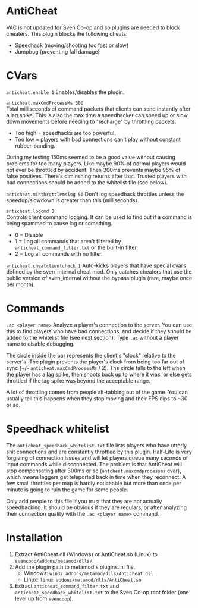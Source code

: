 # AntiCheat
VAC is not updated for Sven Co-op and so plugins are needed to block cheaters. This plugin blocks the following cheats:
- Speedhack (moving/shooting too fast or slow)
- Jumpbug (preventing fall damage)

# CVars
`anticheat.enable 1` Enables/disables the plugin.  

`anticheat.maxCmdProcessMs 300`  
Total milliseconds of command packets that clients can send instantly after a lag spike. This is also the max time a speedhacker can speed up or slow down movements before needing to "recharge" by throttling packets.
- Too high = speedhacks are too powerful.
- Too low = players with bad connections can't play without constant rubber-banding.

During my testing 150ms seemed to be a good value without causing problems for too many players. Like maybe 90% of normal players would not ever be throttled by accident. Then 300ms prevents maybe 95% of false positives. There's diminshing returns after that. Trusted players with bad connections should be added to the whitelist file (see below).

`anticheat.minthrottlemslog 50` Don't log speedhack throttles unless the speedup/slowdown is greater than this (milliseconds).

`anticheat.logcmd 0`  
Controls client command logging. It can be used to find out if a command is being spammed to cause lag or something.
- 0 = Disable
- 1 = Log all commands that aren't filtered by `anticheat_command_filter.txt` or the built-in filter.
- 2 = Log all commands with no filter. 

`anticheat.cheatclientcheck 1` Auto-kicks players that have special cvars defined by the sven_internal cheat mod. Only catches cheaters that use the public version of sven_internal without the bypass plugin (rare, maybe once per month).

# Commands
`.ac <player name>` Analyze a player's connection to the server. You can use this to find players who have bad connections, and decide if they should be added to the whitelist file (see next section). Type `.ac` without a player name to disable debugging.

The circle inside the bar represents the client's "clock" relative to the server's. The plugin prevents the player's clock from being too far out of sync (+/- `anticheat.maxCmdProcessMs` / 2). The circle falls to the left when the player has a lag spike, then shoots back up to where it was, or else gets throttled if the lag spike was beyond the acceptable range.

A lot of throttling comes from people alt-tabbing out of the game. You can usually tell this happens when they stop moving and their FPS dips to ~30 or so.

# Speedhack whitelist
The `anticheat_speedhack_whitelist.txt` file lists players who have utterly shit connections and are constantly throttled by this plugin. Half-Life is very forgiving of connection issues and will let players queue many seconds of input commands while disconnected. The problem is that AntiCheat will stop compensating after 300ms or so (`antcheat.maxcmdprocessms` cvar), which means laggers get teleported back in time when they reconnect. A few small throttles per map is hardly noticeable but more than once per minute is going to ruin the game for some people.

Only add people to this file if you trust that they are not actually speedhacking. It should be obvious if they are regulars, or after analyzing their connection quality with the `.ac <player name>` command.

# Installation
1. Extract AntiCheat.dll (Windows) or AntiCheat.so (Linux) to `svencoop/addons/metamod/dlls/`.
1. Add the plugin path to metamod's plugins.ini file.
    * Windows: `win32 addons/metamod/dlls/AntiCheat.dll`
    * Linux: `linux addons/metamod/dlls/AntiCheat.so`
1. Extract `anticheat_command_filter.txt` and `anticheat_speedhack_whitelist.txt` to the Sven Co-op root folder (one level up from `svencoop`).
